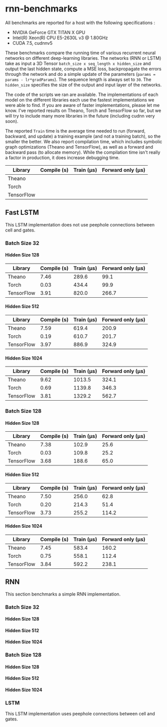 # rnn-benchmarks

All benchmarks are reported for a host with the following specifications :
   * NVIDIA GeForce GTX TITAN X GPU 
   * Intel(R) Xeon(R) CPU E5-2630L v3 @ 1.80GHz
   * CUDA 7.5, cudnnv5

These benchmarks compare the running time of various recurrent neural networks on different deep-learning libraries.
The networks (RNN or LSTM) take as input a 3D Tensor `batch_size x seq_length x hidden_size`
and output the last hidden state, compute a MSE loss, backpropagate the errors through the network and do a simple update of the parameters (`params = params - lr*gradParams`). 
The sequence length is always set to `30`. 
The `hidden_size` specifies the size of the output and input layer of the networks.

The code of the scripts we ran are available. 
The implementations of each model on the different libraries each use 
the fastest implementations we were able to find. 
If you are aware of faster implementations, please let me know. 
I've reported results on Theano, Torch and TensorFlow so far, but we will try to include many more libraries in the future (including cudnn very soon).

The reported `Train` time is the average time needed to run (forward, backward, and update) a training example (and not a training batch), so the smaller the better.
We also report compilation time, which includes symbolic graph optimizations (Theano and TensorFlow), as well as a forward and backward pass (to allocate memory).
While the compilation time isn't really a factor in production, it does increase debugging time.

| Library | Compile (s) | Train (µs) | Forward only (µs) |
| ------------- | ------------- | ------------- | ------------- |
| Theano |  |  |  |
| Torch  |  |  |  |
| TensorFlow |  |  | |

## Fast LSTM

This LSTM implementation does not use peephole connections between cell and gates.

### Batch Size 32

#### Hidden Size 128

| Library | Compile (s) | Train (µs) | Forward only (µs) |
| ------------- | ------------- | ------------- | ------------- |
| Theano | 7.46 | 289.6 | 99.1 |
| Torch  | 0.03 | 434.4 | 99.9 |
| TensorFlow | 3.91 | 820.0 | 266.7 |


#### Hidden Size 512

| Library | Compile (s) | Train (µs) | Forward only (µs) |
| ------------- | ------------- | ------------- | ------------- |
| Theano | 7.59 | 619.4 | 200.9 |
| Torch  | 0.19 | 610.7 | 201.7 |
| TensorFlow | 3.97 | 886.9 | 324.9 |


#### Hidden Size 1024

| Library | Compile (s) | Train (µs) | Forward only (µs) |
| ------------- | ------------- | ------------- | ------------- |
| Theano | 9.62 | 1013.5 | 324.1 |
| Torch  | 0.69 | 1139.8 | 346.3 |
| TensorFlow | 3.81 | 1329.2 | 562.7 |


### Batch Size 128

#### Hidden Size 128

| Library | Compile (s) | Train (µs) | Forward only (µs) |
| ------------- | ------------- | ------------- | ------------- |
| Theano | 7.38 | 102.9 | 25.6 |
| Torch  | 0.03 | 109.8 | 25.2 |
| TensorFlow | 3.68 | 188.6 | 65.0 |


#### Hidden Size 512

| Library | Compile (s) | Train (µs) | Forward only (µs) |
| ------------- | ------------- | ------------- | ------------- |
| Theano | 7.50 | 256.0 | 62.8 |
| Torch  | 0.20 | 214.3 | 51.4 |
| TensorFlow | 3.73 | 255.2 | 114.2 |

#### Hidden Size 1024

| Library | Compile (s) | Train (µs) | Forward only (µs) |
| ------------- | ------------- | ------------- | ------------- |
| Theano | 7.45 | 583.4 | 160.2 |
| Torch  | 0.75 | 558.1 | 112.4 |
| TensorFlow | 3.84 | 592.2 | 238.1 |


## RNN

This section benchmarks a simple RNN implementation.

### Batch Size 32

#### Hidden Size 128


#### Hidden Size 512


#### Hidden Size 1024


### Batch Size 128

#### Hidden Size 128


#### Hidden Size 512



#### Hidden Size 1024



### LSTM

This LSTM implementation uses peephole connections between cell and gates.


